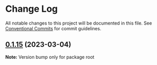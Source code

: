 # Change Log

All notable changes to this project will be documented in this file.
See [Conventional Commits](https://conventionalcommits.org) for commit guidelines.

## [0.1.15](https://github.com/rfxsolutions/lucid/compare/v0.1.5...v0.1.15) (2023-03-04)

**Note:** Version bump only for package root
